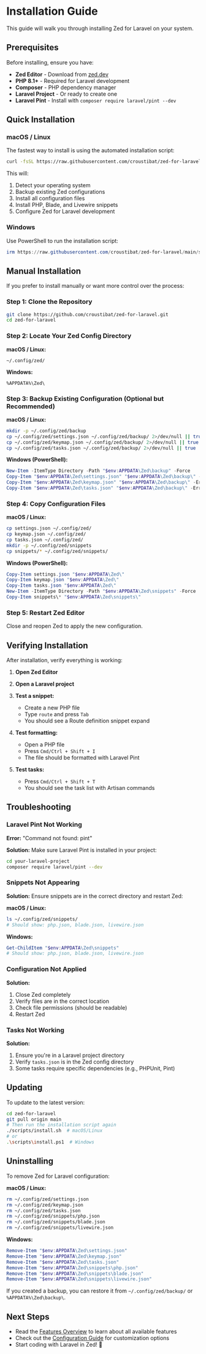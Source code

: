 # Installation Guide

This guide will walk you through installing Zed for Laravel on your system.

## Prerequisites

Before installing, ensure you have:

- **Zed Editor** - Download from [zed.dev](https://zed.dev)
- **PHP 8.1+** - Required for Laravel development
- **Composer** - PHP dependency manager
- **Laravel Project** - Or ready to create one
- **Laravel Pint** - Install with `composer require laravel/pint --dev`

## Quick Installation

### macOS / Linux

The fastest way to install is using the automated installation script:

```bash
curl -fsSL https://raw.githubusercontent.com/croustibat/zed-for-laravel/main/scripts/install.sh | bash
```

This will:
1. Detect your operating system
2. Backup existing Zed configurations
3. Install all configuration files
4. Install PHP, Blade, and Livewire snippets
5. Configure Zed for Laravel development

### Windows

Use PowerShell to run the installation script:

```powershell
irm https://raw.githubusercontent.com/croustibat/zed-for-laravel/main/scripts/install.ps1 | iex
```

## Manual Installation

If you prefer to install manually or want more control over the process:

### Step 1: Clone the Repository

```bash
git clone https://github.com/croustibat/zed-for-laravel.git
cd zed-for-laravel
```

### Step 2: Locate Your Zed Config Directory

**macOS / Linux:**
```
~/.config/zed/
```

**Windows:**
```
%APPDATA%\Zed\
```

### Step 3: Backup Existing Configuration (Optional but Recommended)

**macOS / Linux:**
```bash
mkdir -p ~/.config/zed/backup
cp ~/.config/zed/settings.json ~/.config/zed/backup/ 2>/dev/null || true
cp ~/.config/zed/keymap.json ~/.config/zed/backup/ 2>/dev/null || true
cp ~/.config/zed/tasks.json ~/.config/zed/backup/ 2>/dev/null || true
```

**Windows (PowerShell):**
```powershell
New-Item -ItemType Directory -Path "$env:APPDATA\Zed\backup" -Force
Copy-Item "$env:APPDATA\Zed\settings.json" "$env:APPDATA\Zed\backup\" -ErrorAction SilentlyContinue
Copy-Item "$env:APPDATA\Zed\keymap.json" "$env:APPDATA\Zed\backup\" -ErrorAction SilentlyContinue
Copy-Item "$env:APPDATA\Zed\tasks.json" "$env:APPDATA\Zed\backup\" -ErrorAction SilentlyContinue
```

### Step 4: Copy Configuration Files

**macOS / Linux:**
```bash
cp settings.json ~/.config/zed/
cp keymap.json ~/.config/zed/
cp tasks.json ~/.config/zed/
mkdir -p ~/.config/zed/snippets
cp snippets/* ~/.config/zed/snippets/
```

**Windows (PowerShell):**
```powershell
Copy-Item settings.json "$env:APPDATA\Zed\"
Copy-Item keymap.json "$env:APPDATA\Zed\"
Copy-Item tasks.json "$env:APPDATA\Zed\"
New-Item -ItemType Directory -Path "$env:APPDATA\Zed\snippets" -Force
Copy-Item snippets\* "$env:APPDATA\Zed\snippets\"
```

### Step 5: Restart Zed Editor

Close and reopen Zed to apply the new configuration.

## Verifying Installation

After installation, verify everything is working:

1. **Open Zed Editor**
2. **Open a Laravel project**
3. **Test a snippet:**
   - Create a new PHP file
   - Type `route` and press `Tab`
   - You should see a Route definition snippet expand

4. **Test formatting:**
   - Open a PHP file
   - Press `Cmd/Ctrl + Shift + I`
   - The file should be formatted with Laravel Pint

5. **Test tasks:**
   - Press `Cmd/Ctrl + Shift + T`
   - You should see the task list with Artisan commands

## Troubleshooting

### Laravel Pint Not Working

**Error:** "Command not found: pint"

**Solution:** Make sure Laravel Pint is installed in your project:

```bash
cd your-laravel-project
composer require laravel/pint --dev
```

### Snippets Not Appearing

**Solution:** Ensure snippets are in the correct directory and restart Zed:

**macOS / Linux:**
```bash
ls ~/.config/zed/snippets/
# Should show: php.json, blade.json, livewire.json
```

**Windows:**
```powershell
Get-ChildItem "$env:APPDATA\Zed\snippets"
# Should show: php.json, blade.json, livewire.json
```

### Configuration Not Applied

**Solution:** 
1. Close Zed completely
2. Verify files are in the correct location
3. Check file permissions (should be readable)
4. Restart Zed

### Tasks Not Working

**Solution:** 
1. Ensure you're in a Laravel project directory
2. Verify `tasks.json` is in the Zed config directory
3. Some tasks require specific dependencies (e.g., PHPUnit, Pint)

## Updating

To update to the latest version:

```bash
cd zed-for-laravel
git pull origin main
# Then run the installation script again
./scripts/install.sh  # macOS/Linux
# or
.\scripts\install.ps1  # Windows
```

## Uninstalling

To remove Zed for Laravel configuration:

**macOS / Linux:**
```bash
rm ~/.config/zed/settings.json
rm ~/.config/zed/keymap.json
rm ~/.config/zed/tasks.json
rm ~/.config/zed/snippets/php.json
rm ~/.config/zed/snippets/blade.json
rm ~/.config/zed/snippets/livewire.json
```

**Windows:**
```powershell
Remove-Item "$env:APPDATA\Zed\settings.json"
Remove-Item "$env:APPDATA\Zed\keymap.json"
Remove-Item "$env:APPDATA\Zed\tasks.json"
Remove-Item "$env:APPDATA\Zed\snippets\php.json"
Remove-Item "$env:APPDATA\Zed\snippets\blade.json"
Remove-Item "$env:APPDATA\Zed\snippets\livewire.json"
```

If you created a backup, you can restore it from `~/.config/zed/backup/` or `%APPDATA%\Zed\backup\`.

## Next Steps

- Read the [Features Overview](features.md) to learn about all available features
- Check out the [Configuration Guide](configuration.md) for customization options
- Start coding with Laravel in Zed! 🚀